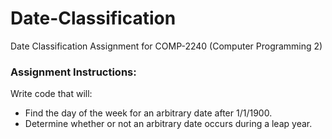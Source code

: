 # Date-Classification
Date Classification Assignment for COMP-2240 (Computer Programming 2)

### Assignment Instructions:
Write code that will:
- Find the day of the week for an arbitrary date after 1/1/1900.
- Determine whether or not an arbitrary date occurs during a leap year. 
